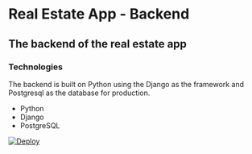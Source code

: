 # Real Estate App - Backend
The backend of the real estate app 
-------------------------------------

### Technologies
The backend is built on Python using the Django as the framework and Postgresql as the database for production.

* Python
* Django
* PostgreSQL

[![Deploy](https://www.herokucdn.com/deploy/button.svg)](https://guarded-fortress-07826.herokuapp.com/)